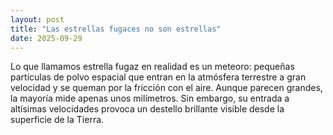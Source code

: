 ```yaml
---
layout: post
title: "Las estrellas fugaces no son estrellas"
date: 2025-09-29
---
```

Lo que llamamos estrella fugaz en realidad es un meteoro: pequeñas partículas de polvo espacial que entran en la atmósfera terrestre a gran velocidad y se queman por la fricción con el aire. Aunque parecen grandes, la mayoría mide apenas unos milímetros. Sin embargo, su entrada a altísimas velocidades provoca un destello brillante visible desde la superficie de la Tierra.

